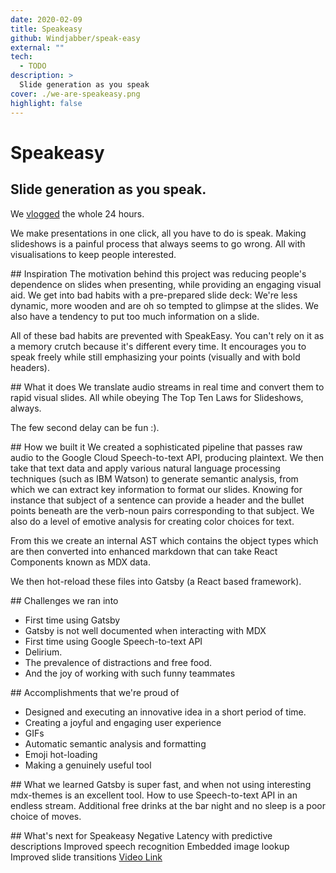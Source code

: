 ```yaml
---
date: 2020-02-09
title: Speakeasy
github: Windjabber/speak-easy
external: ""
tech:
  - TODO
description: >
  Slide generation as you speak
cover: ./we-are-speakeasy.png
highlight: false
---
```


# Speakeasy

## Slide generation as you speak.

We [vlogged](https://www.youtube.com/playlist?list=PLJ8AtA_9yvjj46mhBRofRCgl81HzPLoSY) the whole 24 hours.

We make presentations in one click, all you have to do is speak. Making slideshows is a painful process that always seems to go wrong. All with visualisations to keep people interested.

## Inspiration
The motivation behind this project was reducing people's dependence on slides when presenting, while providing an engaging visual aid. We get into bad habits with a pre-prepared slide deck: We're less dynamic, more wooden and are oh so tempted to glimpse at the slides. We also have a tendency to put too much information on a slide.

All of these bad habits are prevented with SpeakEasy. You can't rely on it as a memory crutch because it's different every time. It encourages you to speak freely while still emphasizing your points (visually and with bold headers).

## What it does
We translate audio streams in real time and convert them to rapid visual slides. All while obeying The Top Ten Laws for Slideshows, always.

The few second delay can be fun :).

## How we built it
We created a sophisticated pipeline that passes raw audio to the Google Cloud Speech-to-text API, producing plaintext. We then take that text data and apply various natural language processing techniques (such as IBM Watson) to generate semantic analysis, from which we can extract key information to format our slides. Knowing for instance that subject of a sentence can provide a header and the bullet points beneath are the verb-noun pairs corresponding to that subject. We also do a level of emotive analysis for creating color choices for text.

From this we create an internal AST which contains the object types which are then converted into enhanced markdown that can take React Components known as MDX data.

We then hot-reload these files into Gatsby (a React based framework).

## Challenges we ran into

- First time using Gatsby
- Gatsby is not well documented when interacting with MDX
- First time using Google Speech-to-text API
- Delirium.
- The prevalence of distractions and free food.
- And the joy of working with such funny teammates

## Accomplishments that we're proud of

- Designed and executing an innovative idea in a short period of time.
- Creating a joyful and engaging user experience
- GIFs
- Automatic semantic analysis and formatting
- Emoji hot-loading
- Making a genuinely useful tool

## What we learned
Gatsby is super fast, and when not using interesting mdx-themes is an excellent tool.
How to use Speech-to-text API in an endless stream.
Additional free drinks at the bar night and no sleep is a poor choice of moves.

## What's next for Speakeasy
Negative Latency with predictive descriptions
Improved speech recognition
Embedded image lookup
Improved slide transitions
[Video Link](https://www.youtube.com/watch?v=UDkzLdDV0h8&feature=youtu.be)
